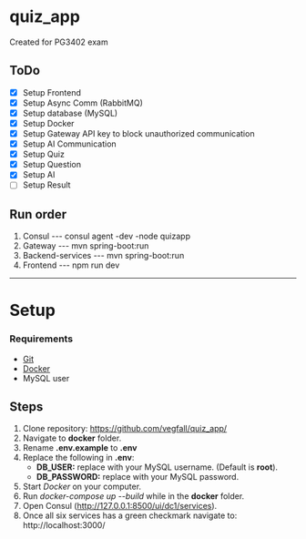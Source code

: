 # quiz_app
Created for PG3402 exam

## ToDo
- [x] Setup Frontend
- [x] Setup Async Comm (RabbitMQ)
- [x] Setup database (MySQL)
- [x] Setup Docker
- [x] Setup Gateway API key to block unauthorized communication
- [x] Setup AI Communication
- [x] Setup Quiz
- [x] Setup Question
- [x] Setup AI
- [ ] Setup Result

## Run order
1. Consul --- consul agent -dev -node quizapp
2. Gateway --- mvn spring-boot:run
3. Backend-services --- mvn spring-boot:run 
4. Frontend --- npm run dev

---
# Setup
### Requirements
- [Git](https://git-scm.com/downloads)
- [Docker](https://docs.docker.com/get-started/get-docker/)
- MySQL user

## Steps
1. Clone repository: https://github.com/vegfall/quiz_app/
2. Navigate to **docker** folder.
3. Rename **.env.example** to **.env**
4. Replace the following in **.env**:
    - **DB_USER:** replace with your MySQL username. (Default is **root**).
    - **DB_PASSWORD:** replace with your MySQL password.
5. Start *Docker* on your computer.
6. Run *docker-compose up --build* while in the **docker** folder.
7. Open Consul (http://127.0.0.1:8500/ui/dc1/services).
8. Once all six services has a green checkmark navigate to: http://localhost:3000/